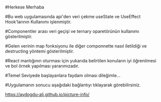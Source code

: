 #Herkese Merhaba

#Bu web uygulamasında api'den veri çekme useState ve UseEffect Hook'larının Kullanımı işlenmiştir.

#Componentler arası veri geçişi ve ternary oparetörünün kullanımı gösterilmiştir.

#Gelen verinin map fonksiyonu ile diğer componnette nasıl iletildiği ve destructing yöntemi gösterilmiştir. 

#React mantığının oturması için yukarıda belirtilen konuların iyi öğrenilmesi ve bol örnek yapılması yararımızadır.

#Temel Seviyede başlayanlara faydam olması dileğimle...


#Uygulamanın sonucu aşağıdaki bağlantıyı tıklayarak görebilirsiniz.

https://aydogdu-ali.github.io/picture-info/
